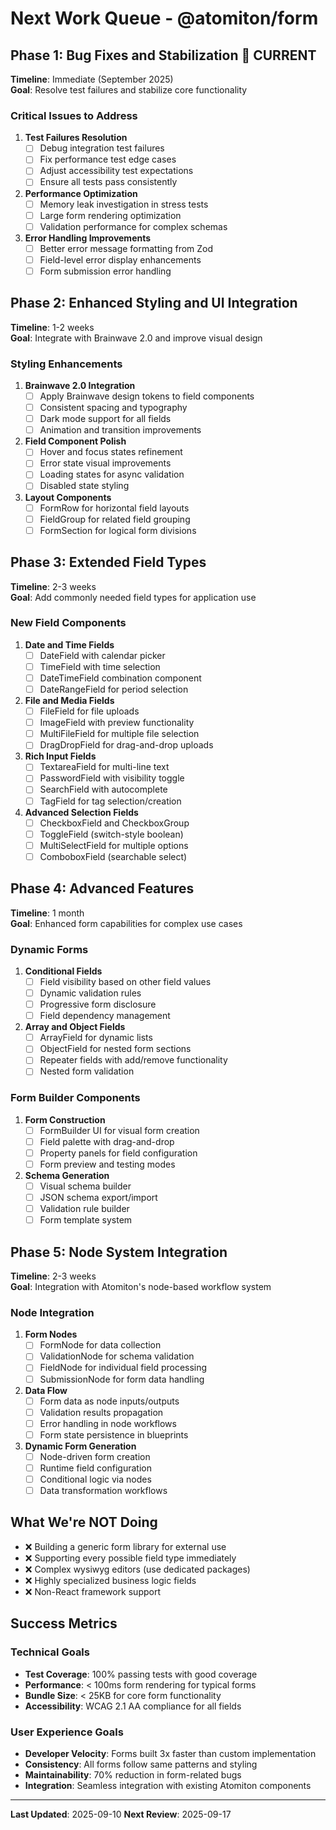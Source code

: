 # Next Work Queue - @atomiton/form

## Phase 1: Bug Fixes and Stabilization 🚧 CURRENT

**Timeline**: Immediate (September 2025)  
**Goal**: Resolve test failures and stabilize core functionality

### Critical Issues to Address

1. **Test Failures Resolution**
   - [ ] Debug integration test failures
   - [ ] Fix performance test edge cases
   - [ ] Adjust accessibility test expectations
   - [ ] Ensure all tests pass consistently

2. **Performance Optimization**
   - [ ] Memory leak investigation in stress tests
   - [ ] Large form rendering optimization
   - [ ] Validation performance for complex schemas

3. **Error Handling Improvements**
   - [ ] Better error message formatting from Zod
   - [ ] Field-level error display enhancements
   - [ ] Form submission error handling

## Phase 2: Enhanced Styling and UI Integration

**Timeline**: 1-2 weeks  
**Goal**: Integrate with Brainwave 2.0 and improve visual design

### Styling Enhancements

1. **Brainwave 2.0 Integration**
   - [ ] Apply Brainwave design tokens to field components
   - [ ] Consistent spacing and typography
   - [ ] Dark mode support for all fields
   - [ ] Animation and transition improvements

2. **Field Component Polish**
   - [ ] Hover and focus states refinement
   - [ ] Error state visual improvements
   - [ ] Loading states for async validation
   - [ ] Disabled state styling

3. **Layout Components**
   - [ ] FormRow for horizontal field layouts
   - [ ] FieldGroup for related field grouping
   - [ ] FormSection for logical form divisions

## Phase 3: Extended Field Types

**Timeline**: 2-3 weeks  
**Goal**: Add commonly needed field types for application use

### New Field Components

1. **Date and Time Fields**
   - [ ] DateField with calendar picker
   - [ ] TimeField with time selection
   - [ ] DateTimeField combination component
   - [ ] DateRangeField for period selection

2. **File and Media Fields**
   - [ ] FileField for file uploads
   - [ ] ImageField with preview functionality
   - [ ] MultiFileField for multiple file selection
   - [ ] DragDropField for drag-and-drop uploads

3. **Rich Input Fields**
   - [ ] TextareaField for multi-line text
   - [ ] PasswordField with visibility toggle
   - [ ] SearchField with autocomplete
   - [ ] TagField for tag selection/creation

4. **Advanced Selection Fields**
   - [ ] CheckboxField and CheckboxGroup
   - [ ] ToggleField (switch-style boolean)
   - [ ] MultiSelectField for multiple options
   - [ ] ComboboxField (searchable select)

## Phase 4: Advanced Features

**Timeline**: 1 month  
**Goal**: Enhanced form capabilities for complex use cases

### Dynamic Forms

1. **Conditional Fields**
   - [ ] Field visibility based on other field values
   - [ ] Dynamic validation rules
   - [ ] Progressive form disclosure
   - [ ] Field dependency management

2. **Array and Object Fields**
   - [ ] ArrayField for dynamic lists
   - [ ] ObjectField for nested form sections
   - [ ] Repeater fields with add/remove functionality
   - [ ] Nested form validation

### Form Builder Components

1. **Form Construction**
   - [ ] FormBuilder UI for visual form creation
   - [ ] Field palette with drag-and-drop
   - [ ] Property panels for field configuration
   - [ ] Form preview and testing modes

2. **Schema Generation**
   - [ ] Visual schema builder
   - [ ] JSON schema export/import
   - [ ] Validation rule builder
   - [ ] Form template system

## Phase 5: Node System Integration

**Timeline**: 2-3 weeks  
**Goal**: Integration with Atomiton's node-based workflow system

### Node Integration

1. **Form Nodes**
   - [ ] FormNode for data collection
   - [ ] ValidationNode for schema validation
   - [ ] FieldNode for individual field processing
   - [ ] SubmissionNode for form data handling

2. **Data Flow**
   - [ ] Form data as node inputs/outputs
   - [ ] Validation results propagation
   - [ ] Error handling in node workflows
   - [ ] Form state persistence in blueprints

3. **Dynamic Form Generation**
   - [ ] Node-driven form creation
   - [ ] Runtime field configuration
   - [ ] Conditional logic via nodes
   - [ ] Data transformation workflows

## What We're NOT Doing

- ❌ Building a generic form library for external use
- ❌ Supporting every possible field type immediately
- ❌ Complex wysiwyg editors (use dedicated packages)
- ❌ Highly specialized business logic fields
- ❌ Non-React framework support

## Success Metrics

### Technical Goals

- **Test Coverage**: 100% passing tests with good coverage
- **Performance**: < 100ms form rendering for typical forms
- **Bundle Size**: < 25KB for core form functionality
- **Accessibility**: WCAG 2.1 AA compliance for all fields

### User Experience Goals

- **Developer Velocity**: Forms built 3x faster than custom implementation
- **Consistency**: All forms follow same patterns and styling
- **Maintainability**: 70% reduction in form-related bugs
- **Integration**: Seamless integration with existing Atomiton components

---

**Last Updated**: 2025-09-10
**Next Review**: 2025-09-17